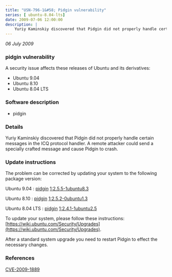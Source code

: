 ```yaml
---
title: "USN-796-1&#58; Pidgin vulnerability"
series: [ ubuntu-8.04-lts]
date: 2009-07-06 12:00:00
description: |
    Yuriy Kaminskiy discovered that Pidgin did not properly handle certain messages in the ICQ protocol handler. A remote attacker could send a specially crafted message and cause Pidgin to crash. 
--- 
```

 
 

*06 July 2009*

### pidgin vulnerability

A security issue affects these releases of Ubuntu and its derivatives:

* Ubuntu 9.04
* Ubuntu 8.10
* Ubuntu 8.04 LTS

### Software description

* pidgin 

### Details

Yuriy Kaminskiy discovered that Pidgin did not properly handle certain messages in the ICQ protocol handler. A remote attacker could send a specially crafted message and cause Pidgin to crash. 

### Update instructions

The problem can be corrected by updating your system to the following package version:

Ubuntu 9.04
 : [pidgin](https://launchpad.net/ubuntu/+source/pidgin) <span> [1:2.5.5-1ubuntu8.3](https://launchpad.net/ubuntu/+source/pidgin/1:2.5.5-1ubuntu8.3) </span> 

Ubuntu 8.10
 : [pidgin](https://launchpad.net/ubuntu/+source/pidgin) <span> [1:2.5.2-0ubuntu1.3](https://launchpad.net/ubuntu/+source/pidgin/1:2.5.2-0ubuntu1.3) </span> 

Ubuntu 8.04 LTS
 : [pidgin](https://launchpad.net/ubuntu/+source/pidgin) <span> [1:2.4.1-1ubuntu2.5](https://launchpad.net/ubuntu/+source/pidgin/1:2.4.1-1ubuntu2.5) </span> 

To update your system, please follow these instructions: [https://wiki.ubuntu.com/Security/Upgrades](https://wiki.ubuntu.com/Security/Upgrades).

After a standard system upgrade you need to restart Pidgin to effect the necessary changes. 

### References

 
 [CVE-2009-1889](http://people.ubuntu.com/~ubuntu-security/cve/CVE-2009-1889)
 

